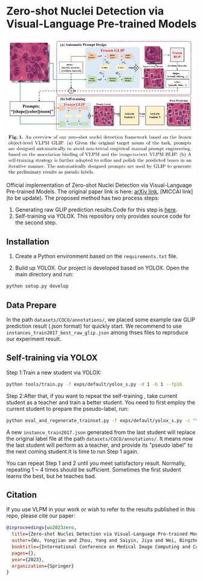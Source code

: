 # Zero-shot Nuclei Detection via Visual-Language Pre-trained Models

<img src="VLPMNuD.png" width="800">

Official implementation of Zero-shot Nuclei Detection via Visual-Language Pre-trained Models.
The original paper link is here:
[arXiv link](https://arxiv.org/abs/2306.17659), [MICCAI link](to be update).
The proposed method has two process steps:
1. Generating raw GLIP prediction results.Code for this step is [here](https://github.com/wuyongjianCODE/VLPMNuD).
2. Self-training via YOLOX.
This repository only provides source code for the second step. 
## Installation
1. Create a Python environment based on the ```requirements.txt``` file.

2. Build up YOLOX.
Our project is developed based on YOLOX. Open the main directory and run:

```bash 
python setup.py develop
```

## Data Prepare
In the path ```datasets/COCO/annotations/```, we placed some example raw GLIP prediction result (.json format) for quickly start. We recommend to use ```instances_train2017_best_raw_glip.json``` among thses files to reproduce our experiment result.

## Self-training via YOLOX

Step 1:Train a new student via YOLOX:
```bash 
python tools/train.py -f exps/default/yolox_s.py -d 1 -b 1 --fp16 
```
Step 2:After that, if you want to repeat the self-training , take current student as a teacher and train a better student. You need to first employ the current student to prepare the pseudo-label, run:
```bash 
python eval_and_regenerate_trainset.py -f exps/default/yolox_s.py -c "YOLOX_outputs/yolox_s/best_ckpt.pth" -b 1 -d 1 --conf 0.001 --fp16 --fuse
```
A new ```instance_train2017.json``` generated from the last student will replace the original label file at the path ```datasets/COCO/annotations/```. It means now the last student will perform as a teacher, and provide its "pseudo label" to the next coming student.It is time to run Step 1 again.

You can repeat Step 1 and 2 until you meet satisfactory result. Normally, repeating 1 ~ 4 times should be sufficient. Sometimes the first student learns the best, but he teaches bad.

## Citation

If you use VLPM in your work or wish to refer to the results published in this repo, please cite our paper:
```BibTeX
@inproceedings{wu2023zero,
  title={Zero-shot Nuclei Detection via Visual-Language Pre-trained Models},
  author={Wu, Yongjian and Zhou, Yang and Saiyin, Jiya and Wei, Bingzheng and Lai, Maode and Shou, Jianzhong and Fan, Yubo and Xu, Yan},
  booktitle={International Conference on Medical Image Computing and Computer-Assisted Intervention},
  pages={},
  year={2023},
  organization={Springer}
}
```



